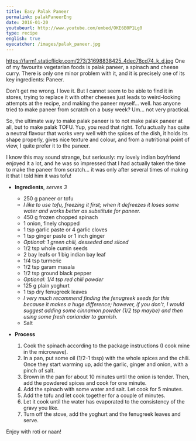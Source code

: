 ```yaml
---
title: Easy Palak Paneer
permalink: palakPaneerEng
date: 2016-01-20
youtubeurl: http://www.youtube.com/embed/OKE6B0P1Lg0
type: recipe
english: true
eyecatcher: /images/palak_paneer.jpg
---
```

https://farm1.staticflickr.com/273/31698838425_4dec78cd74_k_d.jpg
One of my favourite vegetarian foods is palak paneer, a spinach and cheese curry. There is only one minor problem with it, and it is precisely one of its key ingredients: Paneer.

Don't get me wrong. I love it. But I cannot seem to be able to find it in stores, trying to replace it with other cheeses just leads to weird-looking attempts at the recipe, and making the paneer myself... well. has anyone tried to make paneer from scratch on a busy week?
Um... not very practical. 

So, the ultimate way to make palak paneer is to not make palak paneer at all, but to make palak TOFU. Yup, you read that right. Tofu actually has quite a neutral flavour that works very well with the spices of the dish, it holds its shape properly, gives nice texture and colour, and from a nutritional point of view, I quite prefer it to the paneer. 

I know this may sound strange, but seriously: my lovely indian boyfriend enjoyed it a lot, and he was so impressed that I had actually taken the time to make the paneer from scratch... it was only after several times of making it that I told him it was tofu! 


* **Ingredients**, _serves 3_
  * 250 g paneer or tofu
   * _I like to use tofu, freezing it first; when it defreezes it loses some water and works better as substitute for paneer._
  * 450 g frozen chopped spinach
  * 1 onion,  finely chopped
  * 1 tsp garlic paste or 4 garlic cloves
  * 1 tsp ginger paste or 1 inch ginger 
  * _Optional: 1 green chili, desseded and sliced_
  * 1/2 tsp whole cumin seeds
  * 2 bay leafs or 1 big indian bay leaf 
  * 1/4 tsp turmeric
  * 1/2 tsp garam masala
  * 1/2 tsp ground black pepper
  * _Optional: 1/4 tsp red chili powder_
  * 125 g plain yoghurt
  * 1 tsp dry fenugreek leaves
   * _I very much recommend finding the fenugreek seeds for this because it makes a huge difference; however, if you don't, I would suggest adding some cinnamon powder (1/2 tsp maybe) and then using some fresh coriander to garnish._
  * Salt

* **Process**
  1. Cook the spinach according to the package instructions (I cook mine in the microwave). 
  2. In a pan, put some oil (1/2-1 tbsp) with the whole spices and the chili. Once they start warming up, add the garlic, ginger and onion, with a pinch of salt. 
  3. Brown in the pan for about 10 minutes until the onion is tender. Then, add the powdered spices and cook for one minute. 
  4. Add the spinach with some water and salt. Let cook for 5 minutes. 
  5. Add the tofu and let cook together for a couple of minutes. 
  6. Let it cook until the water has evaporated to the consistency of the gravy you like. 
  7. Turn off the stove, add the yoghurt and the fenugreek leaves and serve. 

Enjoy with roti or naan!
